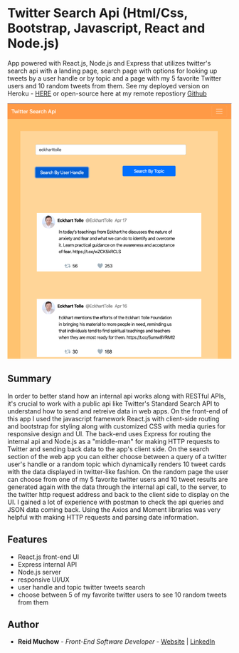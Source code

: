 # Twitter Search Api (Html/Css, Bootstrap, Javascript, React and Node.js)

App powered with React.js, Node.js and Express that utilizes twitter's search api with a landing page, search page with options for looking up tweets by a user handle or by topic and a page with my 5 favorite Twitter users and 10 random tweets from them. See my deployed version on Heroku - [HERE](https://floating-shore-26202.herokuapp.com/) or open-source here at my remote repostiory [Github](https://github.com/ram071985/twitter-app)

![](client/src/images/twitter-capstone.png)

## Summary

In order to better stand how an internal api works along with RESTful APIs, it's crucial to work with a public api like Twitter's Standard Search API to understand how to send and retreive data in web apps.  On the front-end of this app I used the javascript framework React.js with client-side routing and bootstrap for styling along with customized CSS with media quries for responsive design and UI.  The back-end uses Express for routing the internal api and Node.js as a "middle-man" for making HTTP requests to Twitter and sending back data to the app's client side.  On the search section of the web app you can either choose between a query of a twitter user's handle or a random topic which dynamically renders 10 tweet cards with the data displayed in twitter-like fashion.  On the random page the user can choose from one of my 5 favorite twitter users and 10 tweet results are generated again with the data through the internal api call, to the server, to the twitter http request address and back to the client side to display on the UI.  I gained a lot of experience with postman to check the api queries and JSON data coming back.  Using the Axios and Moment libraries was very helpful with making HTTP requests and parsing date information.   

## Features

- React.js front-end UI
- Express internal API
- Node.js server
- responsive UI/UX
- user handle and topic twitter tweets search
- choose between 5 of my favorite twitter users to see 10 random tweets from them


## Author 

* **Reid Muchow** - *Front-End Software Developer* - [Website](https://www.reidmuchow.com) | [LinkedIn](https://www.linkedin.com/in/reidmuchow/)
